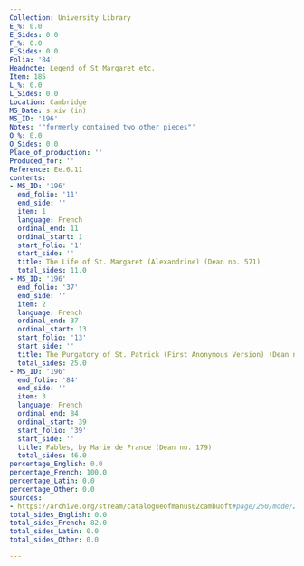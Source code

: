 ```yaml
---
Collection: University Library
E_%: 0.0
E_Sides: 0.0
F_%: 0.0
F_Sides: 0.0
Folia: '84'
Headnote: Legend of St Margaret etc.
Item: 185
L_%: 0.0
L_Sides: 0.0
Location: Cambridge
MS_Date: s.xiv (in)
MS_ID: '196'
Notes: '"formerly contained two other pieces"'
O_%: 0.0
O_Sides: 0.0
Place_of_production: ''
Produced_for: ''
Reference: Ee.6.11
contents:
- MS_ID: '196'
  end_folio: '11'
  end_side: ''
  item: 1
  language: French
  ordinal_end: 11
  ordinal_start: 1
  start_folio: '1'
  start_side: ''
  title: The Life of St. Margaret (Alexandrine) (Dean no. 571)
  total_sides: 11.0
- MS_ID: '196'
  end_folio: '37'
  end_side: ''
  item: 2
  language: French
  ordinal_end: 37
  ordinal_start: 13
  start_folio: '13'
  start_side: ''
  title: The Purgatory of St. Patrick (First Anonymous Version) (Dean no. 549)
  total_sides: 25.0
- MS_ID: '196'
  end_folio: '84'
  end_side: ''
  item: 3
  language: French
  ordinal_end: 84
  ordinal_start: 39
  start_folio: '39'
  start_side: ''
  title: Fables, by Marie de France (Dean no. 179)
  total_sides: 46.0
percentage_English: 0.0
percentage_French: 100.0
percentage_Latin: 0.0
percentage_Other: 0.0
sources:
- https://archive.org/stream/catalogueofmanus02cambuoft#page/260/mode/2up
total_sides_English: 0.0
total_sides_French: 82.0
total_sides_Latin: 0.0
total_sides_Other: 0.0

---
```


